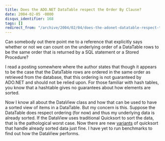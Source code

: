 ```yaml
---
title: Does the ADO.NET DataTable respect the Order By Clause?
date: 2004-02-05 -0800
disqus_identifier: 168
tags: []
redirect_from: "/archive/2004/02/04/does-the-adonet-datatable-respect-the-order-by-clause.aspx/"
---
```


Can somebody out there point me to a reference that explicitly says
whether or not we can count on the underlying order of a DataTable rows
to be the same order that is returned by a SQL statement or a Stored
Procedure?

I read a posting somewhere where the author states that though it
appears to be the case that the DataTable rows are ordered in the same
order as retrieved from the database, that this ordering is not
guaranteed by ADO.NET and should not be relied upon. For those familiar
with hash tables, you know that a hashtable gives no guarantees about
how elements are sorted.

Now I know all about the DataView class and how that can be used to have
a sorted view of items in a DataTable. But my concern is this. Suppose
the DataTable does respect ordering (for now) and thus my underlying
data is already sorted. If the DataView uses traditional Quicksort to
sort the data, that is the pathological worst case. Now there are new
[variants](http://www.whitsoftdev.com/qsort/) of quicksort that handle
already sorted data just fine. I have yet to run benchmarks to find out
how the DataView performs.

